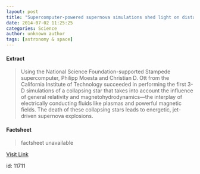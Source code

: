 ```yaml
---
layout: post
title: "Supercomputer-powered supernova simulations shed light on distant explosions"
date: 2014-07-02 11:25:25
categories: Science
author: unknown author
tags: [astronomy & space]
---
```



#### Extract
>Using the National Science Foundation-supported Stampede supercomputer, Philipp Moesta and Christian D. Ott from the California Institute of Technology succeeded in performing the first 3-D simulations of a collapsing star that takes into account the influence of general relativity and magnetohydrodynamics—the interplay of electrically conducting fluids like plasmas and powerful magnetic fields. The death of these collapsing stars leads to energetic, jet-driven supernova explosions.

#### Factsheet
>factsheet unavailable

[Visit Link](http://phys.org/news323504713.html)

id:   11711

